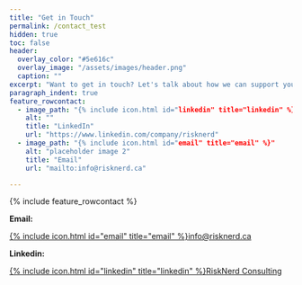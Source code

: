 ```yaml
---
title: "Get in Touch"
permalink: /contact_test
hidden: true
toc: false
header:
  overlay_color: "#5e616c"
  overlay_image: "/assets/images/header.png"
  caption: ""
excerpt: "Want to get in touch? Let's talk about how we can support your business. Here's how to reach us:"    
paragraph_indent: true
feature_rowcontact:
  - image_path: "{% include icon.html id="linkedin" title="linkedin" %}"
    alt: ""
    title: "LinkedIn"
    url: "https://www.linkedin.com/company/risknerd"
  - image_path: "{% include icon.html id="email" title="email" %}"
    alt: "placeholder image 2"
    title: "Email"
    url: "mailto:info@risknerd.ca"

---
```


{% include feature_rowcontact %}

**Email:**

[{% include icon.html id="email" title="email" %}](mailto:info@risknerd.ca)[info@risknerd.ca](mailto:info@risknerd.ca "Send us an email")

**Linkedin:**

[{% include icon.html id="linkedin" title="linkedin" %}](https://www.linkedin.com/company/risknerd)[RiskNerd Consulting](https://www.linkedin.com/company/risknerd "Connect on LinkedIn")
